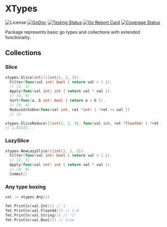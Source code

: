 # XTypes

![License](https://img.shields.io/github/license/demdxx/xtypes)
[![GoDoc](https://godoc.org/github.com/demdxx/xtypes?status.svg)](https://godoc.org/github.com/demdxx/xtypes)
[![Testing Status](https://github.com/demdxx/xtypes/workflows/Tests/badge.svg)](https://github.com/demdxx/xtypes/actions?workflow=Tests)
[![Go Report Card](https://goreportcard.com/badge/github.com/demdxx/xtypes)](https://goreportcard.com/report/github.com/demdxx/xtypes)
[![Coverage Status](https://coveralls.io/repos/github/demdxx/xtypes/badge.svg?branch=main)](https://coveralls.io/github/demdxx/xtypes?branch=main)

Package represents basic go types and collections with extended functionalty.

## Collections

### Slice

```go
xtypes.Slice[int]([]int{1, 2, 3}).
  Filter(func(val int) bool { return val > 1 }).
  // [2, 3]
  Apply(func(val int) int { return val * val }).
  // [4, 9]
  Sort(func(a, b int) bool { return a > b }).
  // [9, 4]
  ReduceIntoOne(func(val int, ret *int) { *ret += val })
  // 13

xtypes.SliceReduce([]int{1, 2, 3}, func(val int, ret *float64) { *ret += 1/float64(val) })
// 1.83333...
```

### LazySlice

```go
xtypes.NewLazySlice([]int{1, 2, 3}).
  Filter(func(val int) bool { return val > 1 }).
  // [2, 3]
  Apply(func(val int) int { return val * val }).
  // [4, 9]
  Commit()
```

### Any type boxing

```go
val := xtypes.Any(1)

fmt.Println(val.Int()) // 1
fmt.Println(val.Float64()) // 1.0
fmt.Println(val.String()) // "1"
fmt.Println(val.Bool()) // true
```

